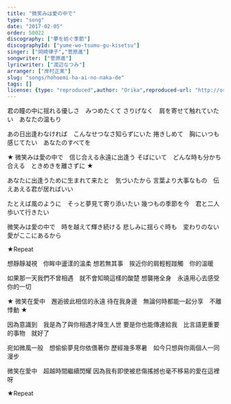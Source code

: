 ```yaml
---
title: "微笑みは愛の中で"
type: "song"
date: "2017-02-05"
order: 50022
discography: ["夢を紡ぐ季節"]
discographyId: ["yume-wo-tsumu-gu-kisetsu"]
singer: ["岡崎律子","菅原進"]
songwriter: ["菅原進"]
lyricwriter: ["渡辺なつみ"]
arranger: ["岸村正実"]
slug: "songs/hohoemi-ha-ai-no-naka-de"
tags: []
license: {type: "reproduced",author: "Orika",reproduced-url: "http://orikamushi.myweb.hinet.net",reproduced-website: "織歌蟲"}
---
```


君の瞳の中に揺れる優しさ　みつめたくて
さりげなく　肩を寄せて触れていたい　あなたの温もり

あの日出逢わなければ　こんなせつなさ知らずにいた
捲きしめて　胸にいつも感じてたい　あなたのすべてを

★ 微笑みは愛の中で　信じ合える永遠に出逢う
そばにいて　どんな時も分かち合える　ときめきを離さずに ★

あなたに出逢うために生まれて来たと　気づいたから
言葉より大事なもの　伝えあえる君が居ればいい

たとえば風のように　そっと夢見て寄り添いたい
幾つもの季節を今　君と二人歩いて行きたい

微笑みは愛の中で　時を越えて輝き続ける
悲しみに揺らぐ時も　変わりのない愛がここにあるから

★Repeat

想靜靜凝視　你眸中盪漾的溫柔
想若無其事　挨近你的肩輕輕踫觸　你的溫暖

如果那一天我們不曾相遇　就不會知曉這樣的酸楚
想襲捲全身　永遠用心去感受　你的一切

★ 微笑在愛中　邂逅彼此相信的永遠
待在我身邊　無論何時都能一起分享　不離悸動 ★

因為意識到　我是為了與你相遇才降生人世
要是你也能傳達給我　比言語更重要的事物　就好了

宛如微風一般　想偷偷夢見你依偎著你
歷經幾多寒暑　如今只想與你兩個人一同漫步

微笑在愛中　超越時間繼續閃耀
因為我有即使被悲傷搖撼也毫不移易的愛在這裡呀

★Repeat
